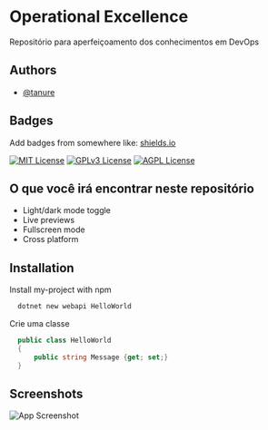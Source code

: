 
# Operational Excellence

Repositório para aperfeiçoamento dos conhecimentos em DevOps

 
## Authors

- [@tanure](https://www.github.com/tanure)


## Badges

Add badges from somewhere like: [shields.io](https://shields.io/)

[![MIT License](https://img.shields.io/badge/License-MIT-green.svg)](https://choosealicense.com/licenses/mit/)
[![GPLv3 License](https://img.shields.io/badge/License-GPL%20v3-yellow.svg)](https://opensource.org/licenses/)
[![AGPL License](https://img.shields.io/badge/license-AGPL-blue.svg)](http://www.gnu.org/licenses/agpl-3.0)


## O que você irá encontrar neste repositório

- Light/dark mode toggle
- Live previews
- Fullscreen mode
- Cross platform


## Installation

Install my-project with npm

```bash
  dotnet new webapi HelloWorld
```

Crie uma classe

```csharp
  public class HelloWorld
  {
      public string Message {get; set;}
  }
```

    
## Screenshots

![App Screenshot](https://via.placeholder.com/468x300?text=App+Screenshot+Here)

